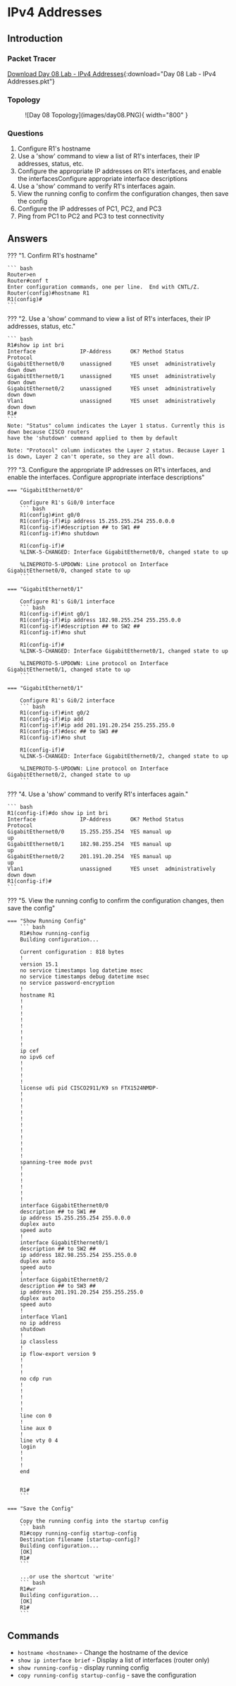 # IPv4 Addresses

## Introduction

### Packet Tracer

[Download Day 08 Lab - IPv4 Addresses](/JITL/Day%2008%20Lab%20-%20IPv4%20Addresses.pkt){:download="Day 08 Lab - IPv4 Addresses.pkt"}

### Topology

<figure markdown>
  ![Day 08 Topology](images/day08.PNG){ width="800" }
  <figcaption></figcaption>
</figure>

### Questions

1. Configure R1's hostname
2. Use a 'show' command to view a list of R1's interfaces, their IP addresses, status, etc.
3. Configure the appropriate IP addresses on R1's interfaces, and enable the interfacesConfigure appropriate interface descriptions
4. Use a 'show' command to verify R1's interfaces again.
5. View the running config to confirm the configuration changes, then save the config
6. Configure the IP addresses of PC1, PC2, and PC3
7. Ping from PC1 to PC2 and PC3 to test connectivity

## Answers

??? "1. Confirm R1's hostname"

    ``` bash
    Router>en
    Router#conf t
    Enter configuration commands, one per line.  End with CNTL/Z.
    Router(config)#hostname R1
    R1(config)#
    ``` 

??? "2. Use a 'show' command to view a list of R1's interfaces, their IP addresses, status, etc."

    ``` bash
    R1#show ip int bri
    Interface              IP-Address      OK? Method Status                Protocol 
    GigabitEthernet0/0     unassigned      YES unset  administratively down down 
    GigabitEthernet0/1     unassigned      YES unset  administratively down down 
    GigabitEthernet0/2     unassigned      YES unset  administratively down down 
    Vlan1                  unassigned      YES unset  administratively down down
    R1#
    ```
    Note: "Status" column indicates the Layer 1 status. Currently this is down because CISCO routers 
    have the 'shutdown' command applied to them by default

    Note: "Protocol" column indicates the Layer 2 status. Because Layer 1 is down, Layer 2 can't operate, so they are all down.

??? "3. Configure the appropriate IP addresses on R1's interfaces, and enable the interfaces. Configure appropriate interface descriptions"

    === "GigabitEthernet0/0"
        
        Configure R1's Gi0/0 interface
        ``` bash
        R1(config)#int g0/0
        R1(config-if)#ip address 15.255.255.254 255.0.0.0
        R1(config-if)#description ## to SW1 ##
        R1(config-if)#no shutdown

        R1(config-if)#
        %LINK-5-CHANGED: Interface GigabitEthernet0/0, changed state to up

        %LINEPROTO-5-UPDOWN: Line protocol on Interface GigabitEthernet0/0, changed state to up
        ```

    === "GigabitEthernet0/1"
        
        Configure R1's Gi0/1 interface
        ``` bash
        R1(config-if)#int g0/1
        R1(config-if)#ip address 182.98.255.254 255.255.0.0
        R1(config-if)#description ## to SW2 ##
        R1(config-if)#no shut

        R1(config-if)#
        %LINK-5-CHANGED: Interface GigabitEthernet0/1, changed state to up

        %LINEPROTO-5-UPDOWN: Line protocol on Interface GigabitEthernet0/1, changed state to up
        ```

    === "GigabitEthernet0/1"
        
        Configure R1's Gi0/2 interface
        ``` bash
        R1(config-if)#int g0/2
        R1(config-if)#ip add
        R1(config-if)#ip add 201.191.20.254 255.255.255.0
        R1(config-if)#desc ## to SW3 ##
        R1(config-if)#no shut

        R1(config-if)#
        %LINK-5-CHANGED: Interface GigabitEthernet0/2, changed state to up

        %LINEPROTO-5-UPDOWN: Line protocol on Interface GigabitEthernet0/2, changed state to up
        ```

??? "4. Use a 'show' command to verify R1's interfaces again."

    ``` bash
    R1(config-if)#do show ip int bri
    Interface              IP-Address      OK? Method Status                Protocol 
    GigabitEthernet0/0     15.255.255.254  YES manual up                    up 
    GigabitEthernet0/1     182.98.255.254  YES manual up                    up 
    GigabitEthernet0/2     201.191.20.254  YES manual up                    up 
    Vlan1                  unassigned      YES unset  administratively down down
    R1(config-if)#
    ```

??? "5. View the running config to confirm the configuration changes, then save the config"

    === "Show Running Config" 
        ``` bash
        R1#show running-config
        Building configuration...

        Current configuration : 818 bytes
        !
        version 15.1
        no service timestamps log datetime msec
        no service timestamps debug datetime msec
        no service password-encryption
        !
        hostname R1
        !
        !
        !
        !
        !
        !
        !
        !
        ip cef
        no ipv6 cef
        !
        !
        !
        !
        license udi pid CISCO2911/K9 sn FTX1524NMDP-
        !
        !
        !
        !
        !
        !
        !
        !
        !
        !
        !
        spanning-tree mode pvst
        !
        !
        !
        !
        !
        !
        interface GigabitEthernet0/0
        description ## to SW1 ##
        ip address 15.255.255.254 255.0.0.0
        duplex auto
        speed auto
        !
        interface GigabitEthernet0/1
        description ## to SW2 ##
        ip address 182.98.255.254 255.255.0.0
        duplex auto
        speed auto
        !
        interface GigabitEthernet0/2
        description ## to SW3 ##
        ip address 201.191.20.254 255.255.255.0
        duplex auto
        speed auto
        !
        interface Vlan1
        no ip address
        shutdown
        !
        ip classless
        !
        ip flow-export version 9
        !
        !
        !
        no cdp run
        !
        !
        !
        !
        !
        line con 0
        !
        line aux 0
        !
        line vty 0 4
        login
        !
        !
        !
        end


        R1#
        ```

    === "Save the Config" 

        Copy the running config into the startup config
        ``` bash
        R1#copy running-config startup-config 
        Destination filename [startup-config]? 
        Building configuration...
        [OK]
        R1#
        ```

        ...or use the shortcut 'write'
        ``` bash
        R1#wr
        Building configuration...
        [OK]
        R1#
        ```

## Commands

* `hostname <hostname>` - Change the hostname of the device
* `show ip interface brief` - Display a list of interfaces (router only)
* `show running-config` - display running config
* `copy running-config startup-config` - save the configuration